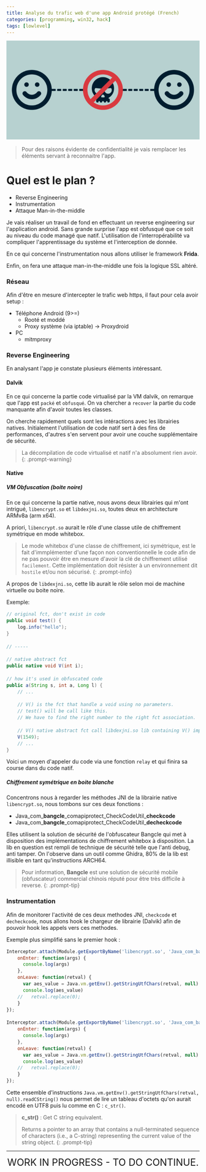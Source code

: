 ```yaml
---
title: Analyse du trafic web d'une app Android protégé (French)
categories: [programming, win32, hack]
tags: [lowlevel]
---
```


![M.I.T.M](../assets/mitm.png)

>Pour des raisons évidente de confidentialité je vais remplacer les éléments servant à reconnaitre l'app.

# Quel est le plan ?

- Reverse Engineering
- Instrumentation
- Attaque Man-in-the-middle

Je vais réaliser un travail de fond en effectuant un reverse engineering sur l'application android. Sans grande surprise l'app est obfusqué que ce soit au niveau du code managé que natif. L'utilisation de l'interropérabilité va compliquer l'apprentissage du système et l'interception de donnée.

En ce qui concerne l'instrumentation nous allons utiliser le framework **Frida**.

Enfin, on fera une attaque man-in-the-middle une fois la logique SSL altéré.

### Réseau
Afin d'être en mesure d'intercepter le trafic web https, il faut pour cela avoir setup :
- Téléphone Android (9>=)
    - Rooté et moddé
    - Proxy système (via iptable) -> Proxydroid
- PC
    - mitmproxy

### Reverse Engineering

En analysant l'app je constate plusieurs éléments intéressant.
#### Dalvik
En ce qui concerne la partie code virtualisé par la VM dalvik, on remarque que l'app est `packé` et `obfusqué`. On va chercher a `recover` la partie du code manquante afin d'avoir toutes les classes.

On cherche rapidement quels sont les intéractions avec les librairies natives. Initialement l'utilisation de code natif sert à des fins de performances, d'autres s'en servent pour avoir une couche supplémentaire de sécurité. 
> La décompilation de code virtualisé et natif n'a absolument rien avoir.
{: .prompt-warning}

#### Native
##### VM Obfuscation (boite noire)

En ce qui concerne la partie native, nous avons deux librairies qui m'ont intrigué, `libencrypt.so` et `libdexjni.so`, toutes deux en architecture ARMv8a (arm x64).

A priori, `libencrypt.so` aurait le rôle d'une classe utile de chiffrement symétrique en mode whitebox.

> Le mode whitebox d'une classe de chiffrement, ici symétrique, est le fait d'immplémenter d'une façon non conventionnelle le code afin de ne pas pouvoir être en mesure d'avoir la clé de chiffrement utilisé `facilement`. Cette implémentation doit résister à un environnement dit `hostile` et/ou non sécurisé.
{: .prompt-info}

A propos de `libdexjni.so`, cette lib aurait le rôle selon moi de machine virtuelle ou boite noire. 

Exemple: 

```java
// original fct, don't exist in code
public void test() {
    log.info("hello");
}

// -----

// native abstract fct 
public native void V(int i);

// how it's used in obfuscated code
public a(String s, int a, Long l) {
    // ...

    // V() is the fct that handle a void using no parameters.
    // test() will be call like this. 
    // We have to find the right number to the right fct association.

    // V() native abstract fct call libdexjni.so lib containing V() implementation.
    V(1549);
    // ...
}
```

Voici un moyen d'appeler du code via une fonction `relay` et qui finira sa course dans du code natif.

##### Chiffrement symétrique en boite blanche

Concentrons nous à regarder les méthodes JNI de la librairie native `libencrypt.so`, nous tombons sur ces deux fonctions :
- Java_com_**bangcle**_comapiprotect_CheckCodeUtil\_**checkcode**
- Java_com_**bangcle**_comapiprotect_CheckCodeUtil\_**decheckcode**

Elles utilisent la solution de sécurité de l'obfuscateur Bangcle qui met à disposition des implémentations de chiffrement whitebox à disposition. La lib en question est rempli de technique de sécurité telle que l'anti debug, anti tamper. On l'observe dans un outil comme Ghidra, 80% de la lib est illisible en tant qu'instructions ARCH64.

> Pour information, **Bangcle** est une solution de sécurité mobile (obfuscateur) commercial chinois réputé pour être très difficile à reverse.
{: .prompt-tip}


### Instrumentation

Afin de monitorer l'activité de ces deux methodes JNI, `checkcode` et `decheckcode`, nous allons hook le chargeur de librairie (Dalvik) afin de pouvoir hook les appels vers ces methodes.

Exemple plus simplifié sans le premier hook :

```js
Interceptor.attach(Module.getExportByName('libencrypt.so', 'Java_com_bangcle_comapiprotect_CheckCodeUtil_checkcode'), {
    onEnter: function(args) {
      console.log(args)
    },
    onLeave: function(retval) {
      var aes_value = Java.vm.getEnv().getStringUtfChars(retval, null).readCString()
      console.log(aes_value)
    //   retval.replace(0);
    }
});

Interceptor.attach(Module.getExportByName('libencrypt.so', 'Java_com_bangcle_comapiprotect_CheckCodeUtil_decheckcode'), {
    onEnter: function(args) {
      console.log(args)
    },
    onLeave: function(retval) {
      var aes_value = Java.vm.getEnv().getStringUtfChars(retval, null).readCString()
      console.log(aes_value)
    //   retval.replace(0);
    }
});
```

Cette ensemble d'instructions `Java.vm.getEnv().getStringUtfChars(retval, null).readCString()` nous permet de lire un tableau d'octets qu'on aurait encodé en UTF8 puis lu comme en C : `c_str()`.

> **c_str()** : Get C string equivalent.
>
>Returns a pointer to an array that contains a null-terminated sequence of characters (i.e., a C-string) representing the current value of the string object.
{: .prompt-tip}

___

<center style="font-size: 25px">
WORK IN PROGRESS - TO DO CONTINUE.
</center>
